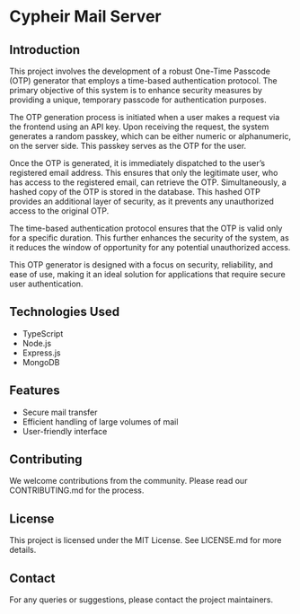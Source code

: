 # Cypheir Mail Server

## Introduction

This project involves the development of a robust One-Time Passcode (OTP) generator that employs a time-based authentication protocol. The primary objective of this system is to enhance security measures by providing a unique, temporary passcode for authentication purposes.

The OTP generation process is initiated when a user makes a request via the frontend using an API key. Upon receiving the request, the system generates a random passkey, which can be either numeric or alphanumeric, on the server side. This passkey serves as the OTP for the user.

Once the OTP is generated, it is immediately dispatched to the user’s registered email address. This ensures that only the legitimate user, who has access to the registered email, can retrieve the OTP. Simultaneously, a hashed copy of the OTP is stored in the database. This hashed OTP provides an additional layer of security, as it prevents any unauthorized access to the original OTP.

The time-based authentication protocol ensures that the OTP is valid only for a specific duration. This further enhances the security of the system, as it reduces the window of opportunity for any potential unauthorized access.

This OTP generator is designed with a focus on security, reliability, and ease of use, making it an ideal solution for applications that require secure user authentication.


## Technologies Used

- TypeScript
- Node.js
- Express.js
- MongoDB

## Features

- Secure mail transfer
- Efficient handling of large volumes of mail
- User-friendly interface

## Contributing

We welcome contributions from the community. Please read our CONTRIBUTING.md for the process.

## License

This project is licensed under the MIT License. See LICENSE.md for more details.

## Contact

For any queries or suggestions, please contact the project maintainers.
